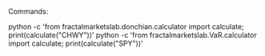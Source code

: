 Commands:

python -c 'from fractalmarketslab.donchian.calculator import calculate; print(calculate("CHWY"))'
python -c 'from fractalmarketslab.VaR.calculator import calculate; print(calculate("SPY"))'